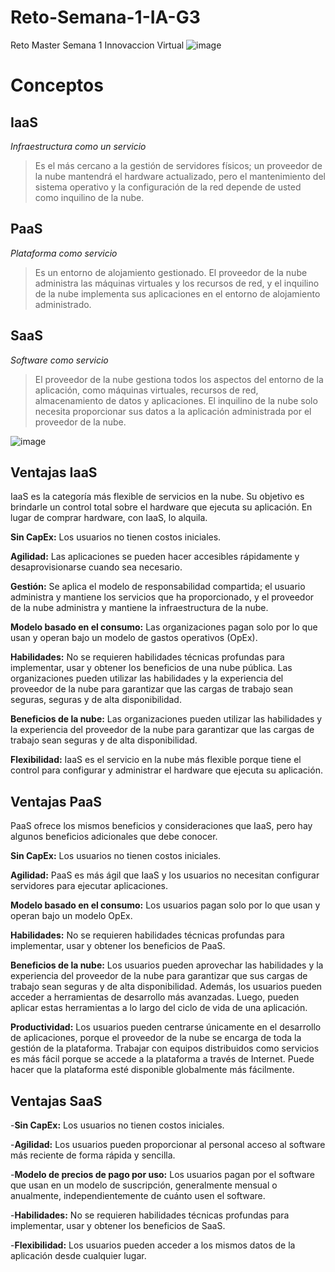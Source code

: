 # Reto-Semana-1-IA-G3
Reto Master Semana 1 Innovaccion Virtual
![image](https://user-images.githubusercontent.com/83617819/117195581-0d5acf00-adab-11eb-917a-96b5309e3e65.png)


# Conceptos

IaaS
----------------------------------------
*Infraestructura como un servicio*

>Es el más cercano a la gestión de servidores físicos; un proveedor de la nube mantendrá el hardware actualizado, pero el mantenimiento del sistema operativo y la configuración de la red depende de usted como inquilino de la nube.

PaaS
-------------------------------------
*Plataforma como servicio*

>Es un entorno de alojamiento gestionado. El proveedor de la nube administra las máquinas virtuales y los recursos de red, y el inquilino de la nube implementa sus aplicaciones en el entorno de alojamiento administrado.

SaaS
----------------------------------
*Software como servicio* 

>El proveedor de la nube gestiona todos los aspectos del entorno de la aplicación, como máquinas virtuales, recursos de red, almacenamiento de datos y aplicaciones. El inquilino de la nube solo necesita proporcionar sus datos a la aplicación administrada por el proveedor de la nube.

![image](https://user-images.githubusercontent.com/83617819/117196429-139d7b00-adac-11eb-8024-0157e8fdb5fa.png)


Ventajas IaaS
---------------------------
IaaS es la categoría más flexible de servicios en la nube. Su objetivo es brindarle un control total sobre el hardware que ejecuta su aplicación. En lugar de comprar hardware, con IaaS, lo alquila.

**Sin CapEx:** Los usuarios no tienen costos iniciales.

**Agilidad:** Las aplicaciones se pueden hacer accesibles rápidamente y desaprovisionarse cuando sea necesario.

**Gestión:** Se aplica el modelo de responsabilidad compartida; el usuario administra y mantiene los servicios que ha proporcionado, y el proveedor de la nube administra y mantiene la infraestructura de la nube.

**Modelo basado en el consumo:** Las organizaciones pagan solo por lo que usan y operan bajo un modelo de gastos operativos (OpEx).

**Habilidades:** No se requieren habilidades técnicas profundas para implementar, usar y obtener los beneficios de una nube pública. Las organizaciones pueden utilizar las habilidades y la experiencia del proveedor de la nube para garantizar que las cargas de trabajo sean seguras, seguras y de alta disponibilidad.

**Beneficios de la nube:** Las organizaciones pueden utilizar las habilidades y la experiencia del proveedor de la nube para garantizar que las cargas de trabajo sean seguras y de alta disponibilidad.

**Flexibilidad:** IaaS es el servicio en la nube más flexible porque tiene el control para configurar y administrar el hardware que ejecuta su aplicación.

Ventajas PaaS
--------------------------------------
PaaS ofrece los mismos beneficios y consideraciones que IaaS, pero hay algunos beneficios adicionales que debe conocer.

**Sin CapEx:** Los usuarios no tienen costos iniciales.

**Agilidad:** PaaS es más ágil que IaaS y los usuarios no necesitan configurar servidores para ejecutar aplicaciones.

**Modelo basado en el consumo:** Los usuarios pagan solo por lo que usan y operan bajo un modelo OpEx.

**Habilidades:** No se requieren habilidades técnicas profundas para implementar, usar y obtener los beneficios de PaaS.

**Beneficios de la nube:** Los usuarios pueden aprovechar las habilidades y la experiencia del proveedor de la nube para garantizar que sus cargas de trabajo sean seguras y de alta disponibilidad. Además, los usuarios pueden acceder a herramientas de desarrollo más avanzadas. Luego, pueden aplicar estas herramientas a lo largo del ciclo de vida de una aplicación.

**Productividad:** Los usuarios pueden centrarse únicamente en el desarrollo de aplicaciones, porque el proveedor de la nube se encarga de toda la gestión de la plataforma. Trabajar con equipos distribuidos como servicios es más fácil porque se accede a la plataforma a través de Internet. Puede hacer que la plataforma esté disponible globalmente más fácilmente.


Ventajas SaaS
---------------------------------------

-**Sin CapEx:** Los usuarios no tienen costos iniciales.

-**Agilidad:** Los usuarios pueden proporcionar al personal acceso al software más reciente de forma rápida y sencilla.

-**Modelo de precios de pago por uso:** Los usuarios pagan por el software que usan en un modelo de suscripción, generalmente mensual o anualmente, independientemente de cuánto usen el software.

-**Habilidades:** No se requieren habilidades técnicas profundas para implementar, usar y obtener los beneficios de SaaS.

-**Flexibilidad:** Los usuarios pueden acceder a los mismos datos de la aplicación desde cualquier lugar.
